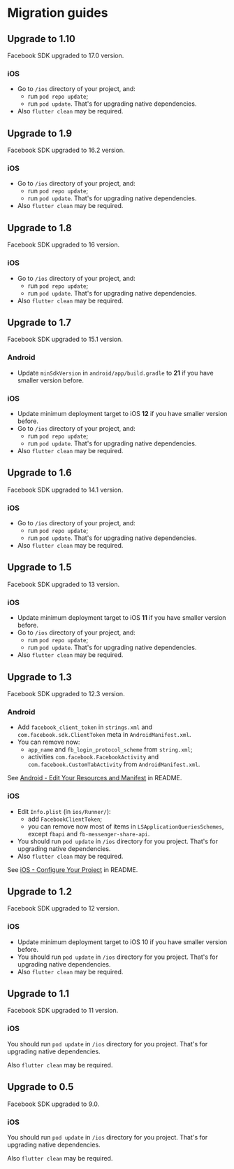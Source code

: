 # Migration guides

## Upgrade to 1.10

Facebook SDK upgraded to 17.0 version.

### iOS

- Go to `/ios` directory of your project, and:
  - run `pod repo update`;
  - run `pod update`. That's for upgrading native dependencies. 
- Also `flutter clean` may be required.

## Upgrade to 1.9

Facebook SDK upgraded to 16.2 version.

### iOS

- Go to `/ios` directory of your project, and:
  - run `pod repo update`;
  - run `pod update`. That's for upgrading native dependencies. 
- Also `flutter clean` may be required.

## Upgrade to 1.8

Facebook SDK upgraded to 16 version.

### iOS

- Go to `/ios` directory of your project, and:
  - run `pod repo update`;
  - run `pod update`. That's for upgrading native dependencies. 
- Also `flutter clean` may be required.

## Upgrade to 1.7

Facebook SDK upgraded to 15.1 version.

### Android 

- Update `minSdkVersion` in `android/app/build.gradle` to **21** if you have smaller version before.

### iOS

- Update minimum deployment target to iOS **12** if you have smaller version before.
- Go to `/ios` directory of your project, and:
  - run `pod repo update`;
  - run `pod update`. That's for upgrading native dependencies. 
- Also `flutter clean` may be required.

## Upgrade to 1.6

Facebook SDK upgraded to 14.1 version.

### iOS

- Go to `/ios` directory of your project, and:
  - run `pod repo update`;
  - run `pod update`. That's for upgrading native dependencies. 
- Also `flutter clean` may be required.

## Upgrade to 1.5

Facebook SDK upgraded to 13 version.

### iOS

- Update minimum deployment target to iOS **11** if you have smaller version before.
- Go to `/ios` directory of your project, and:
  - run `pod repo update`;
  - run `pod update`. That's for upgrading native dependencies. 
- Also `flutter clean` may be required.

## Upgrade to 1.3

Facebook SDK upgraded to 12.3 version.

### Android 

- Add `facebook_client_token` in `strings.xml` and `com.facebook.sdk.ClientToken` meta in `AndroidManifest.xml`.
- You can remove now:
    - `app_name` and `fb_login_protocol_scheme` from `string.xml`;
    - activities `com.facebook.FacebookActivity` and `com.facebook.CustomTabActivity` from `AndroidManifest.xml`.

See [Android - Edit Your Resources and Manifest](README.md#edit-your-resources-and-manifest) in README.

### iOS

- Edit `Info.plist` (in `ios/Runner/`):
    - add `FacebookClientToken`;
    - you can remove now most of items in `LSApplicationQueriesSchemes`, except `fbapi` and `fb-messenger-share-api`.
- You should run `pod update` in `/ios` directory for you project. That's for upgrading native dependencies. 
- Also `flutter clean` may be required.

See [iOS - Configure Your Project](README.md#configure-your-project) in README.

## Upgrade to 1.2

Facebook SDK upgraded to 12 version.

### iOS

- Update minimum deployment target to iOS 10 if you have smaller version before.
- You should run `pod update` in `/ios` directory for you project. That's for upgrading native dependencies. 
- Also `flutter clean` may be required.

## Upgrade to 1.1

Facebook SDK upgraded to 11 version.

### iOS

You should run `pod update` in `/ios` directory for you project. That's for upgrading native dependencies.

Also `flutter clean` may be required.


## Upgrade to 0.5

Facebook SDK upgraded to 9.0.

### iOS

You should run `pod update` in `/ios` directory for you project. That's for upgrading native dependencies.

Also `flutter clean` may be required.
